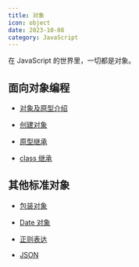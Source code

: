 ```yaml
---
title: 对象
icon: object
date: 2023-10-08
category: JavaScript
---
```


在 JavaScript 的世界里，一切都是对象。

<!-- more -->

## 面向对象编程

- [对象及原型介绍](intro.md)

- [创建对象](create.md)

- [原型继承](extend.md)

- [class 继承](class.md)

## 其他标准对象

- [包装对象](wrap.md)

- [Date 对象](date.md)

- [正则表达](regExp.md)

- [JSON](JSON.md)
